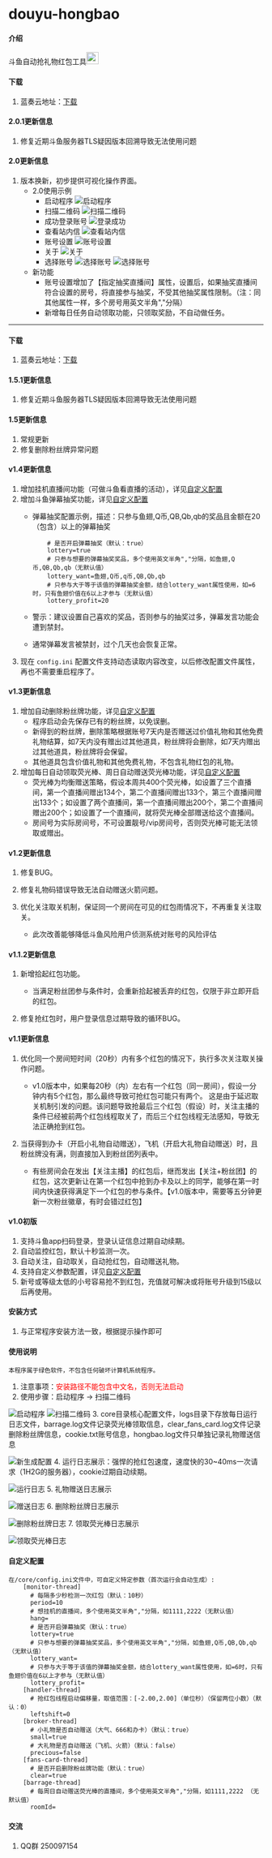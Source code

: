 # douyu-hongbao

#### 介绍
斗鱼自动抢礼物红包工具<img src="https://images.gitee.com/uploads/images/2020/1116/165713_916299e5_2268103.png" width = "24" height = "24"/>

#### 下载

1. 蓝奏云地址：[下载](https://yijianguanzhu.lanzout.com/if1gB1hntvgd)

#### 2.0.1更新信息
1. 修复近期斗鱼服务器TLS疑因版本回溯导致无法使用问题

#### 2.0更新信息
1. 版本换新，初步提供可视化操作界面。
	- 2.0使用示例
		- 启动程序
		![启动程序](https://foruda.gitee.com/images/1699716441608073124/728da954_7859954.png "启动程序")
		- 扫描二维码
		![扫描二维码](https://foruda.gitee.com/images/1699716522310976289/41c8cdae_7859954.png "扫描二维码")
		- 成功登录账号
		![登录成功](https://foruda.gitee.com/images/1699718611373545829/f3e7fbe7_7859954.png "登录成功")
		- 查看站内信
		![查看站内信](https://foruda.gitee.com/images/1699716978516316976/f2ccb61c_7859954.png "查看站内信")
		- 账号设置
		![账号设置](https://foruda.gitee.com/images/1699717320759365979/4742fdde_7859954.png "账号设置")
		- 关于
		![关于](https://foruda.gitee.com/images/1699717390539039232/fc0d8924_7859954.png "关于")	
		- 选择账号
		![选择账号](https://foruda.gitee.com/images/1699718069843642937/4ad9a9c2_7859954.png "选择账号")
		![选择账号](https://foruda.gitee.com/images/1699718226175882203/f4210f05_7859954.png "选择账号")				
	- 新功能
		- 账号设置增加了【指定抽奖直播间】属性，设置后，如果抽奖直播间符合设置的房号，将直接参与抽奖，不受其他抽奖属性限制。（注：同其他属性一样，多个房号用英文半角","分隔）
		- 新增每日任务自动领取功能，只领取奖励，不自动做任务。

---
#### 下载

1. 蓝奏云地址：[下载](https://yijianguanzhu.lanzout.com/isqOH1hnuqwf)	

#### 1.5.1更新信息
1. 修复近期斗鱼服务器TLS疑因版本回溯导致无法使用问题

#### 1.5更新信息
1. 常规更新
2. 修复删除粉丝牌异常问题

#### v1.4更新信息
1. 增加挂机直播间功能（可做斗鱼看直播的活动），详见[自定义配置](#custom)
2. 增加斗鱼弹幕抽奖功能，详见[自定义配置](#custom)
	- 弹幕抽奖配置示例，描述：只参与鱼翅,Q币,QB,Qb,qb的奖品且金额在20（包含）以上的弹幕抽奖
			
			  # 是否开启弹幕抽奖（默认：true）
	          lottery=true
	          # 只参与想要的弹幕抽奖奖品，多个使用英文半角","分隔，如鱼翅,Q币,QB,Qb,qb（无默认值）
	          lottery_want=鱼翅,Q币,q币,QB,Qb,qb
	          # 只参与大于等于该值的弹幕抽奖金额，结合lottery_want属性使用，如=6时，只有鱼翅价值在6以上才参与（无默认值）
	          lottery_profit=20
	- 警示：建议设置自己喜欢的奖品，否则参与的抽奖过多，弹幕发言功能会遭到禁封。
	- 通常弹幕发言被禁封，过个几天也会恢复正常。
3. 现在 `config.ini` 配置文件支持动态读取内容改变，以后修改配置文件属性，再也不需要重启程序了。

#### v1.3更新信息
1. 增加自动删除粉丝牌功能，详见[自定义配置](#custom)
    - 程序启动会先保存已有的粉丝牌，以免误删。
    - 新得到的粉丝牌，删除策略根据账号7天内是否赠送过价值礼物和其他免费礼物结算，如7天内没有赠出过其他道具，粉丝牌将会删除，如7天内赠出过其他道具，粉丝牌将会保留。
    - 其他道具包含价值礼物和其他免费礼物，不包含礼物红包的礼物。
2. 增加每日自动领取荧光棒、周日自动赠送荧光棒功能，详见[自定义配置](#custom)
	- 荧光棒为均衡赠送策略，假设本周共400个荧光棒，如设置了三个直播间，第一个直播间赠出134个，第二个直播间赠出133个，第三个直播间赠出133个；如设置了两个直播间，第一个直播间赠出200个，第二个直播间赠出200个；如设置了一个直播间，就将荧光棒全部赠送给这个直播间。
	- 房间号为实际房间号，不可设置靓号/vip房间号，否则荧光棒可能无法领取或赠出。

#### v1.2更新信息
1. 修复BUG。
2. 修复礼物码错误导致无法自动赠送火箭问题。
3. 优化关注取关机制，保证同一个房间在可见的红包雨情况下，不再重复关注取关。

	- 此次改善能够降低斗鱼风险用户侦测系统对账号的风险评估

#### v1.1.2更新信息
1. 新增拾起红包功能。

	- 当满足粉丝团参与条件时，会重新拾起被丢弃的红包，仅限于非立即开启的红包。 
2. 修复抢红包时，用户登录信息过期导致的循环BUG。

#### v1.1更新信息
1. 优化同一个房间短时间（20秒）内有多个红包的情况下，执行多次关注取关操作问题。

	- v1.0版本中，如果每20秒（内）左右有一个红包（同一房间），假设一分钟内有5个红包，那么最终导致可抢红包可能只有两个。 这是由于延迟取关机制引发的问题。该问题导致抢最后三个红包（假设）时，关注主播的条件已经被前两个红包线程取关了，而后三个红包线程无法感知，导致无法正确抢到红包。

2. 当获得到办卡（开启小礼物自动赠送），飞机（开启大礼物自动赠送）时，且粉丝牌没有满，则直接加入到粉丝团列表中。
	
	- 有些房间会在发出【关注主播】的红包后，继而发出【关注+粉丝团】的红包，这次更新让在第一个红包中抢到办卡及以上的同学，能够在第一时间内快速获得满足下一个红包的参与条件。【v1.0版本中，需要等五分钟更新一次粉丝徽章，有时会错过红包】

#### v1.0初版
1. 支持斗鱼app扫码登录，登录认证信息过期自动续期。
2. 自动监控红包，默认十秒监测一次。
3. 自动关注，自动取关，自动抢红包，自动赠送礼物。
4. 支持自定义参数配置，详见[自定义配置](#custom)
5. 新号或等级太低的小号容易抢不到红包，充值就可解决或将账号升级到15级以后再使用。

#### 安装方式

1. 与正常程序安装方法一致，根据提示操作即可

#### 使用说明
    本程序属于绿色软件，不包含任何破坏计算机系统程序。

1. 注意事项：<font color=red>安装路径不能包含中文名，否则无法启动</font>
2. 使用步骤：启动程序 -> 扫描二维码

![启动程序](https://images.gitee.com/uploads/images/2020/1117/133300_4cdb1d85_7859954.png "启动程序")
![扫描二维码](https://images.gitee.com/uploads/images/2020/1117/133423_493a7593_7859954.png "扫描二维码")
3. core目录核心配置文件，logs目录下存放每日运行日志文件，barrage.log文件记录荧光棒领取信息，clear_fans_card.log文件记录删除粉丝牌信息，cookie.txt账号信息，hongbao.log文件只单独记录礼物赠送信息

![新生成配置](https://images.gitee.com/uploads/images/2021/0925/131613_e5769a03_7859954.png "新生成文件")
4. 运行日志展示：强悍的抢红包速度，速度快的30~40ms一次请求（1H2G的服务器），cookie过期自动续期。

![运行日志](https://images.gitee.com/uploads/images/2020/1117/135626_f2375e9b_7859954.png "运行日志")
5. 礼物赠送日志展示

![赠送日志](https://images.gitee.com/uploads/images/2020/1117/140106_344dfbce_7859954.png "赠送日志")
6. 删除粉丝牌日志展示

![删除粉丝牌日志](https://images.gitee.com/uploads/images/2021/0925/132207_e4a7ff34_7859954.png "删除粉丝牌日志")
7. 领取荧光棒日志展示 

![领取荧光棒日志](https://images.gitee.com/uploads/images/2021/0925/132325_c95106d3_7859954.png "领取荧光棒日志")
#### 自定义配置 <a name="custom"></a>
    在/core/config.ini文件中，可自定义特定参数（首次运行会自动生成）:
        [monitor-thread]
          # 每隔多少秒检测一次红包（默认：10秒）
          period=10
          # 想挂机的直播间，多个使用英文半角","分隔，如1111,2222（无默认值）
          hang=
          # 是否开启弹幕抽奖（默认：true）
          lottery=true
          # 只参与想要的弹幕抽奖奖品，多个使用英文半角","分隔，如鱼翅,Q币,QB,Qb,qb（无默认值）
          lottery_want=
          # 只参与大于等于该值的弹幕抽奖金额，结合lottery_want属性使用，如=6时，只有鱼翅价值在6以上才参与（无默认值）
          lottery_profit=
        [handler-thread]
          # 抢红包线程启动偏移量，取值范围：[-2.00,2.00]（单位秒）（保留两位小数）（默认：0）
          leftshift=0
        [broker-thread]
          # 小礼物是否自动赠送（大气、666和办卡）（默认：true）
          small=true
          # 大礼物是否自动赠送（飞机、火箭）（默认：false）
          precious=false
        [fans-card-thread]
          # 是否开启删除粉丝牌功能（默认：true）
          clear=true
        [barrage-thread]
          # 每周日自动赠送荧光棒的直播间，多个使用英文半角","分隔，如1111,2222 （无默认值）
          roomId=
#### 交流

1. QQ群 250097154
